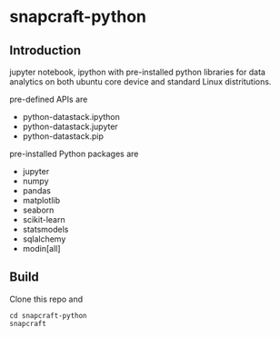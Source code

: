 # snapcraft-python

## Introduction
jupyter notebook, ipython with pre-installed python libraries for data analytics on both ubuntu core device and standard Linux distritutions.

pre-defined APIs are
- python-datastack.ipython
- python-datastack.jupyter
- python-datastack.pip

pre-installed Python packages are
- jupyter
- numpy
- pandas
- matplotlib
- seaborn
- scikit-learn
- statsmodels
- sqlalchemy
- modin[all]

## Build
Clone this repo and
```
cd snapcraft-python
snapcraft
```
